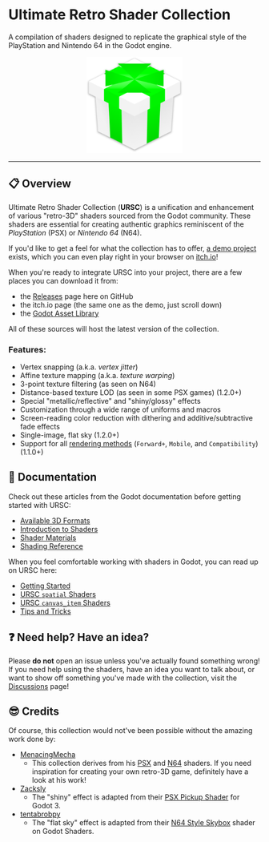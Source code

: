 # Ultimate Retro Shader Collection
A compilation of shaders designed to replicate the graphical style of the PlayStation and Nintendo 64 in the Godot engine.

<p align="center">
<img alt="URSC Logo" src="docs/images/logo.png" width="192">
</p>

---

## :clipboard: Overview

Ultimate Retro Shader Collection (**URSC**) is a unification and enhancement of various "retro-3D" shaders sourced from the Godot community. These shaders are essential for creating authentic graphics reminiscent of the *PlayStation* (PSX) or *Nintendo 64* (N64).

If you'd like to get a feel for what the collection has to offer, [a demo project](https://github.com/Zorochase/ultimate-retro-shader-collection-demo) exists, which you can even play right in your browser on [itch.io](https://zorochase.itch.io/ultimate-retro-shader-collection-for-godot)!

When you're ready to integrate URSC into your project, there are a few places you can download it from:
- the [Releases](https://github.com/Zorochase/ultimate-retro-shader-collection/releases) page here on GitHub
- the itch.io page (the same one as the demo, just scroll down)
- the [Godot Asset Library](https://godotengine.org/asset-library/asset/2989)

All of these sources will host the latest version of the collection.

### Features:
- Vertex snapping (a.k.a. *vertex jitter*)
- Affine texture mapping (a.k.a. *texture warping*)
- 3-point texture filtering (as seen on N64)
- Distance-based texture LOD (as seen in some PSX games) (1.2.0+)
- Special "metallic/reflective" and "shiny/glossy" effects
- Customization through a wide range of uniforms and macros
- Screen-reading color reduction with dithering and additive/subtractive fade effects
- Single-image, flat sky (1.2.0+)
- Support for all [rendering methods](https://docs.godotengine.org/en/stable/contributing/development/core_and_modules/internal_rendering_architecture.html#rendering-methods) (`Forward+`, `Mobile`, and `Compatibility`) (1.1.0+)

## :book: Documentation

Check out these articles from the Godot documentation before getting started with URSC:
- [Available 3D Formats](https://docs.godotengine.org/en/stable/tutorials/assets_pipeline/importing_3d_scenes/available_formats.html)
- [Introduction to Shaders](https://docs.godotengine.org/en/stable/tutorials/shaders/introduction_to_shaders.html)
- [Shader Materials](https://docs.godotengine.org/en/stable/tutorials/shaders/shader_materials.html)
- [Shading Reference](https://docs.godotengine.org/en/stable/tutorials/shaders/shader_reference/index.html)

When you feel comfortable working with shaders in Godot, you can read up on URSC here:
- [Getting Started](docs/getting_started.md)
- [URSC `spatial` Shaders](docs/spatial_shaders.md)
- [URSC `canvas_item` Shaders](docs/canvas_item_shaders.md)
- [Tips and Tricks](docs/tips_and_tricks.md)

## :question: Need help? Have an idea?

Please **do not** open an issue unless you've actually found something wrong! If you need help using the shaders, have an idea you want to talk about, or want to show off something you've made with the collection, visit the [Discussions](https://github.com/Zorochase/ultimate-retro-shader-collection/discussions) page!

## :sunglasses: Credits

Of course, this collection would not've been possible without the amazing work done by:

- [MenacingMecha](https://menacingmecha.itch.io/)
  - This collection derives from his [PSX](https://github.com/MenacingMecha/godot-psx-style-demo) and [N64](https://github.com/MenacingMecha/godot-n64-shader-demo) shaders. If you need inspiration for creating your own retro-3D game, definitely have a look at his work!
- [Zacksly](https://zacksly.itch.io/)
  - The "shiny" effect is adapted from their [PSX Pickup Shader](https://zacksly.itch.io/psx-pickup-shader) for Godot 3.
- [tentabrobpy](https://godotshaders.com/author/tentabrobpy/)
  - The "flat sky" effect is adapted from their [N64 Style Skybox](https://godotshaders.com/shader/n64-style-skybox/) shader on Godot Shaders.